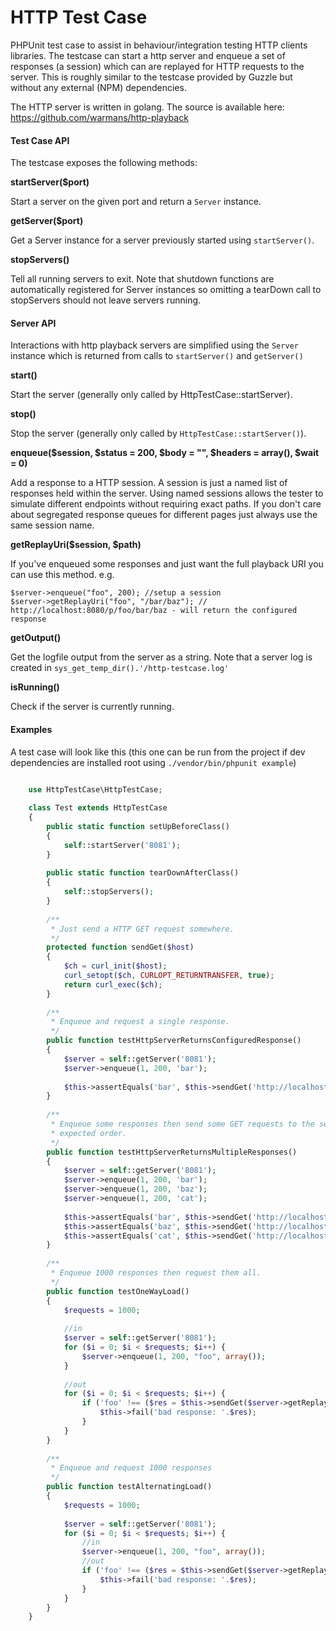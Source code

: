 HTTP Test Case
==================
PHPUnit test case to assist in behaviour/integration testing HTTP clients libraries. The testcase can start a http 
server and enqueue a set of responses (a session) which can are replayed for HTTP requests to the server. This is 
roughly similar to the testcase provided by Guzzle but without any external (NPM) dependencies.

The HTTP server is written in golang. The source is available here: https://github.com/warmans/http-playback

#### Test Case API

The testcase exposes the following methods: 

**startServer($port)**

Start a server on the given port and return a `Server` instance.

**getServer($port)**

Get a Server instance for a server previously started using `startServer()`.

**stopServers()**

Tell all running servers to exit. Note that shutdown functions are automatically registered for Server instances
so omitting a tearDown call to stopServers should not leave servers running.

#### Server API

Interactions with http playback servers are simplified using the `Server` instance which is returned from calls to 
`startServer()` and `getServer()`

**start()**

Start the server (generally only called by HttpTestCase::startServer).

**stop()**

Stop the server (generally only called by `HttpTestCase::startServer()`).

**enqueue($session, $status = 200, $body = "", $headers = array(), $wait = 0)**

Add a response to a HTTP session. A session is just a named list of responses held within the server. Using 
named sessions allows the tester to simulate different endpoints without requiring exact paths. If you don't care
about segregated response queues for different pages just always use the same session name.

**getReplayUri($session, $path)**

If you've enqueued some responses and just want the full playback URI you can use this method. e.g.

```
$server->enqueue("foo", 200); //setup a session
$server->getReplayUri("foo", "/bar/baz"); // http://localhost:8080/p/foo/bar/baz - will return the configured response
```

**getOutput()**

Get the logfile output from the server as a string. Note that a server log is created in `sys_get_temp_dir().'/http-testcase.log'`

**isRunning()**

Check if the server is currently running.

#### Examples

A test case will look like this (this one can be run from the project if dev dependencies are installed root using
`./vendor/bin/phpunit example`)

```php

    use HttpTestCase\HttpTestCase;
    
    class Test extends HttpTestCase
    {
        public static function setUpBeforeClass()
        {
            self::startServer('8081');
        }
    
        public static function tearDownAfterClass()
        {
            self::stopServers();
        }
    
        /**
         * Just send a HTTP GET request somewhere.
         */
        protected function sendGet($host)
        {
            $ch = curl_init($host);
            curl_setopt($ch, CURLOPT_RETURNTRANSFER, true);
            return curl_exec($ch);
        }
    
        /**
         * Enqueue and request a single response. 
         */
        public function testHttpServerReturnsConfiguredResponse()
        {
            $server = self::getServer('8081');
            $server->enqueue(1, 200, 'bar');
    
            $this->assertEquals('bar', $this->sendGet('http://localhost:8081/p/1/'));
        }
    
        /**
         * Enqueue some responses then send some GET requests to the server and assert they were returned in the
         * expected order.
         */
        public function testHttpServerReturnsMultipleResponses()
        {
            $server = self::getServer('8081');
            $server->enqueue(1, 200, 'bar');
            $server->enqueue(1, 200, 'baz');
            $server->enqueue(1, 200, 'cat');
    
            $this->assertEquals('bar', $this->sendGet('http://localhost:8081/p/1/'));
            $this->assertEquals('baz', $this->sendGet('http://localhost:8081/p/1/'));
            $this->assertEquals('cat', $this->sendGet('http://localhost:8081/p/1/'));
        }
    
        /**
         * Enqueue 1000 responses then request them all.
         */
        public function testOneWayLoad()
        {
            $requests = 1000;
    
            //in
            $server = self::getServer('8081');
            for ($i = 0; $i < $requests; $i++) {
                $server->enqueue(1, 200, "foo", array());
            }
    
            //out
            for ($i = 0; $i < $requests; $i++) {
                if ('foo' !== ($res = $this->sendGet($server->getReplayUri(1)))) {
                    $this->fail('bad response: '.$res);
                }
            }
        }
    
        /**
         * Enqueue and request 1000 responses
         */
        public function testAlternatingLoad()
        {
            $requests = 1000;
    
            $server = self::getServer('8081');
            for ($i = 0; $i < $requests; $i++) {
                //in
                $server->enqueue(1, 200, "foo", array());
                //out
                if ('foo' !== ($res = $this->sendGet($server->getReplayUri(1)))) {
                    $this->fail('bad response: '.$res);
                }
            }
        }
    }

```